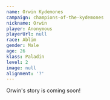 ```yaml
---
name: Orwin Kydemones
campaign: champions-of-the-kydemones
nickname: Orwin
player: Anonymous
playerUrl: null
race: Ablim
gender: Male
age: 26
klass: Paladin
level: 2
image: null
alignment: '?'
---
```


Orwin's story is coming soon!
